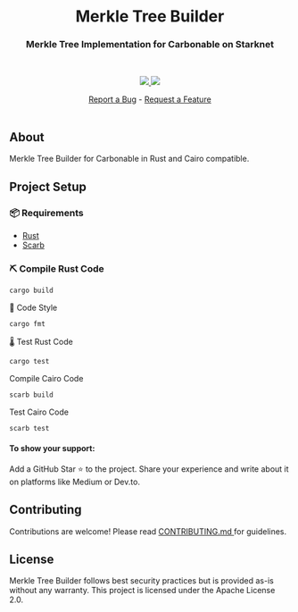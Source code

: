 <div align="center">
  <h1 align="center">Merkle Tree Builder</h1>
  <h3 align="center">Merkle Tree Implementation for Carbonable on Starknet</h3>
  <br />
  <p align="center">
    <a href="https://discord.gg/twyWfTGd6m">
        <img src="https://img.shields.io/badge/Discord-6666FF?style=for-the-badge&logo=discord&logoColor=white">
    </a> 
    <a href="https://twitter.com/intent/follow?screen_name=Carbonable_io">
        <img src="https://img.shields.io/badge/Twitter-1DA1F2?style=for-the-badge&logo=twitter&logoColor=white">
    </a>      
  </p>
  <a href="https://github.com/carbonable-labs/merkle-tree-builder/issues/new?assignees=&labels=bug&template=01_BUG_REPORT.md&title=bug%3A+">Report a Bug</a>
  -
  <a href="https://github.com/carbonable-labs/merkle-tree-builder/issues/new?assignees=&labels=enhancement&template=02_FEATURE_REQUEST.md&title=feat%3A+">Request a Feature</a>
</div>

<div align="center">
<br />
</div>

## About

Merkle Tree Builder for Carbonable in Rust and Cairo compatible.

## Project Setup

### 📦 Requirements

- [Rust](https://www.rust-lang.org/)
- [Scarb](https://docs.swmansion.com/scarb/)

### ⛏️ Compile Rust Code

```bash
cargo build
```

💄 Code Style
```bash
cargo fmt
```

🌡️ Test Rust Code
```bash
cargo test
```
Compile Cairo Code
```bash
scarb build
```
Test Cairo Code
```bash
scarb test
```

#### To show your support:

Add a GitHub Star ⭐ to the project.
Share your experience and write about it on platforms like Medium or Dev.to.

## Contributing

Contributions are welcome! Please read [CONTRIBUTING.md ](CONTRIBUTING.md)for guidelines.

## License

Merkle Tree Builder follows best security practices but is provided as-is without any warranty. This project is licensed under the Apache License 2.0. 
